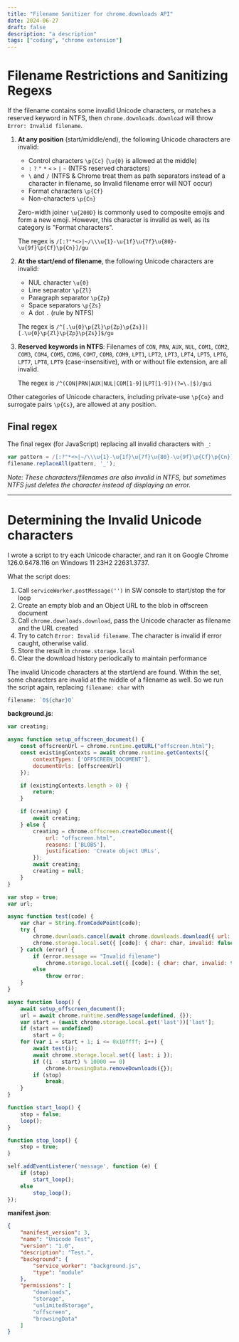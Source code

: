 ```yaml
---
title: "Filename Sanitizer for chrome.downloads API"
date: 2024-06-27
draft: false
description: "a description"
tags: ["coding", "chrome extension"]
---
```


# Filename Restrictions and Sanitizing Regexs

If the filename contains some invalid Unicode characters, or matches a reserved keyword in NTFS, then `chrome.downloads.download` will throw `Error: Invalid filename`.

1. **At any position** (start/middle/end), the following Unicode characters are invalid:

   - Control characters `\p{Cc}` (`\u{0}` is allowed at the middle)
   - `:` `?` `"` `*` `<` `>` `|` `~` (NTFS reserved characters)
   - `\` and `/` (NTFS & Chrome treat them as path separators instead of a character in filename, so Invalid filename error will NOT occur)
   - Format characters `\p{Cf}`
   - Non-characters `\p{Cn}`

   Zero-width joiner `\u{200D}` is commonly used to composite emojis and form a new emoji. However, this character is invalid as well, as its category is "Format characters".

   The regex is `/[:?"*<>|~/\\\u{1}-\u{1f}\u{7f}\u{80}-\u{9f}\p{Cf}\p{Cn}]/gu`

2. **At the start/end of filename**, the following Unicode characters are invalid:

   - NUL character `\u{0}`
   - Line separator `\p{Zl}`
   - Paragraph separator `\p{Zp}`
   - Space separators `\p{Zs}`
   - A dot `.` (rule by NTFS)

   The regex is `/^[.\u{0}\p{Zl}\p{Zp}\p{Zs}]|[.\u{0}\p{Zl}\p{Zp}\p{Zs}]$/gu`

3. **Reserved keywords in NTFS**: Filenames of `CON`, `PRN`, `AUX`, `NUL`, `COM1`, `COM2`, `COM3`, `COM4`, `COM5`, `COM6`, `COM7`, `COM8`, `COM9`, `LPT1`, `LPT2`, `LPT3`, `LPT4`, `LPT5`, `LPT6`, `LPT7`, `LPT8`, `LPT9` (case-insensitive), with or without file extension, are all invalid.

   The regex is `/^(CON|PRN|AUX|NUL|COM[1-9]|LPT[1-9])(?=\.|$)/gui`

Other categories of Unicode characters, including private-use `\p{Co}` and surrogate pairs `\p{Cs}`, are allowed at any position.

## Final regex

The final regex (for JavaScript) replacing all invalid characters with `_`:

```js
var pattern = /[:?"*<>|~/\\\u{1}-\u{1f}\u{7f}\u{80}-\u{9f}\p{Cf}\p{Cn}]|^[.\u{0}\p{Zl}\p{Zp}\p{Zs}]|[.\u{0}\p{Zl}\p{Zp}\p{Zs}]$|^(CON|PRN|AUX|NUL|COM[1-9]|LPT[1-9])(?=\.|$)/gui;
filename.replaceAll(pattern, '_');
```

*Note: These characters/filenames are also invalid in NTFS, but sometimes NTFS just deletes the character instead of displaying an error.*

----------

# Determining the Invalid Unicode characters

I wrote a script to try each Unicode character, and ran it on Google Chrome 126.0.6478.116 on Windows 11 23H2 22631.3737.

What the script does:

1. Call `serviceWorker.postMessage('')` in SW console to start/stop the for loop
2. Create an empty blob and an Object URL to the blob in offscreen document
3. Call `chrome.downloads.download`, pass the Unicode character as filename and the URL created
4. Try to catch `Error: Invalid filename`. The character is invalid if error caught, otherwise valid.
5. Store the result in `chrome.storage.local`
6. Clear the download history periodically to maintain performance

The invalid Unicode characters at the start/end are found. Within the set, some characters are invalid at the middle of a filename as well. So we run the script again, replacing `filename: char` with

```js
filename: `0${char}0`
```

**background.js**:

```js
var creating;

async function setup_offscreen_document() {
    const offscreenUrl = chrome.runtime.getURL("offscreen.html");
    const existingContexts = await chrome.runtime.getContexts({
        contextTypes: ['OFFSCREEN_DOCUMENT'],
        documentUrls: [offscreenUrl]
    });

    if (existingContexts.length > 0) {
        return;
    }

    if (creating) {
        await creating;
    } else {
        creating = chrome.offscreen.createDocument({
            url: "offscreen.html",
            reasons: ['BLOBS'],
            justification: 'Create object URLs',
        });
        await creating;
        creating = null;
    }
}

var stop = true;
var url;

async function test(code) {
    var char = String.fromCodePoint(code);
    try {
        chrome.downloads.cancel(await chrome.downloads.download({ url: url, filename: char }));
        chrome.storage.local.set({ [code]: { char: char, invalid: false } });
    } catch (error) {
        if (error.message == "Invalid filename")
            chrome.storage.local.set({ [code]: { char: char, invalid: true } });
        else
            throw error;
    }
}

async function loop() {
    await setup_offscreen_document();
    url = await chrome.runtime.sendMessage(undefined, {});
    var start = (await chrome.storage.local.get('last'))['last'];
    if (start == undefined)
        start = 0;
    for (var i = start + 1; i <= 0x10ffff; i++) {
        await test(i);
        await chrome.storage.local.set({ last: i });
        if ((i - start) % 10000 == 0)
            chrome.browsingData.removeDownloads({});
        if (stop)
            break;
    }
}

function start_loop() {
    stop = false;
    loop();
}

function stop_loop() {
    stop = true;
}

self.addEventListener('message', function (e) {
    if (stop)
        start_loop();
    else
        stop_loop();
});
```

**manifest.json**:

```json
{
    "manifest_version": 3,
    "name": "Unicode Test",
    "version": "1.0",
    "description": "Test.",
    "background": {
        "service_worker": "background.js",
        "type": "module"
    },
    "permissions": [
        "downloads",
        "storage",
        "unlimitedStorage",
        "offscreen",
        "browsingData"
    ]
}
```